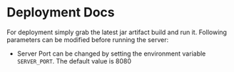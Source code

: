 # Deployment Docs
For deployment simply grab the latest jar artifact build and run it.
Following parameters can be modified before running the server:
 - Server Port can be changed by setting the environment variable `SERVER_PORT`. The default value is 8080
 